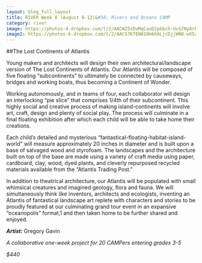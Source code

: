 ```yaml
---
layout: blog_full_layout
title: RIVER Week 8 (August 8-12)&#58; Rivers and Oceans CAMP
category: river
image: https://photos-4.dropbox.com/t/2/AACWZ5zDuMqCaoD2pbbch-UcG7NyArDApt5Zz2RTCVRU9w/12/96179569/jpeg/32x32/1/_/1/2/IMG_3701.JPG/EPPnz0oY67YBIAIoAg/F5BNomNsyEiczwN_476_zR3VcJf9FSABcW7VZUGAcrI?size=1024x768&size_mode=3
image2: https://photos-6.dropbox.com/t/2/AACS7KfENO1OmkKALjcDjjWN8-wX5zNcv1APTf2eacsbOQ/12/96179569/jpeg/32x32/1/_/1/2/IMG_3717.JPG/EPPnz0oY67YBIAIoAg/q8-fjjv3prE4rQDWvGYXx0WP4ZbVHxxFzUSUx9Bf0YA?size=1024x768&size_mode=3
---
```


##The Lost Continents of Atlantis

Young makers and architects will design their own architectural/landscape version of The Lost Continents of Atlantis. Our Atlantis will be composed of five floating “subcontinents” to ultimately be connected by causeways, bridges and working boats, thus becoming a Continent of Wonder. 

Working autonomously, and in teams of four, each collaborator will design an interlocking “pie slice” that comprises 1/4th of their subcontinent. This highly social and creative process of making island-continents will involve art, craft, design and plenty of social play. The process will culminate in a final floating exhibition after which each child will be able to take home their creations.

Each child’s detailed and mysterious “fantastical-floating-habitat-island-world” will measure approximately 20 inches in diameter and is built upon a base of salvaged wood and styrofoam. The landscapes and the architecture built on top of the base are made using a variety of craft media using paper, cardboard, clay, wood, dyed plants, and cleverly repurposed recycled materials available from the “Atlantis Trading Post.” 

In addition to theatrical architecture, our Atlantis will be populated with small whimsical creatures and imagined geology, flora and fauna. We will simultaneously think like inventors, architects and ecologists, inventing an Atlantis of fantastical landscape art replete with characters and stories to be proudly featured at our culminating grand tour event in an expansive “oceanopolis” format,1 and then taken home to be further shared and enjoyed.

**_Artist:_** Gregory Gavin

*A collaborative one-week project for 20 CAMPers entering grades 3-5*

_$440_
